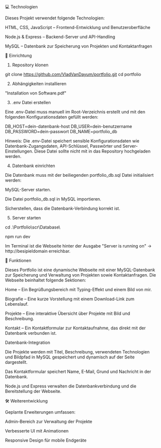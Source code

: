 💻 Technologien

Dieses Projekt verwendet folgende Technologien:

HTML, CSS, JavaScript – Frontend-Entwicklung und Benutzeroberfläche

Node.js & Express – Backend-Server und API-Handling

MySQL – Datenbank zur Speicherung von Projekten und Kontaktanfragen

🔧 Einrichtung

1. Repository klonen

git clone https://github.com/VladVanDayum/portfolio.git
cd portfolio

2. Abhängigkeiten installieren

"Installation von Software.pdf"

3. .env Datei erstellen

Eine .env-Datei muss manuell im Root-Verzeichnis erstellt und mit den folgenden Konfigurationsdaten gefüllt werden:

DB_HOST=dein-datenbank-host
DB_USER=dein-benutzername
DB_PASSWORD=dein-passwort
DB_NAME=portfolio_db

Hinweis: Die .env-Datei speichert sensible Konfigurationsdaten wie Datenbank-Zugangsdaten, API-Schlüssel, Passwörter und Server-Einstellungen. Diese Datei sollte nicht mit in das Repository hochgeladen werden.

4. Datenbank einrichten

Die Datenbank muss mit der beiliegenden portfolio_db.sql Datei initialisiert werden:

MySQL-Server starten.

Die Datei portfolio_db.sql in MySQL importieren.

Sicherstellen, dass die Datenbank-Verbindung korrekt ist.

5. Server starten

cd .\Portfolio\scr\Database\

npm run dev

Im Terminal ist die Webseite hinter der Ausgabe "Server is running on" -> http://besipieldomain erreichbar.

🌟 Funktionen

Dieses Portfolio ist eine dynamische Webseite mit einer MySQL-Datenbank zur Speicherung und Verwaltung von Projekten sowie Kontaktanfragen. Die Webseite beinhaltet folgende Sektionen:

Home – Ein Begrüßungsbereich mit Typing-Effekt und einem Bild von mir.

Biografie – Eine kurze Vorstellung mit einem Download-Link zum Lebenslauf.

Projekte – Eine interaktive Übersicht über Projekte mit Bild und Beschreibung.

Kontakt – Ein Kontaktformular zur Kontaktaufnahme, das direkt mit der Datenbank verbunden ist.

Datenbank-Integration

Die Projekte werden mit Titel, Beschreibung, verwendeten Technologien und Bildpfad in MySQL gespeichert und dynamisch auf der Seite dargestellt.

Das Kontaktformular speichert Name, E-Mail, Grund und Nachricht in der Datenbank.

Node.js und Express verwalten die Datenbankverbindung und die Bereitstellung der Webseite.

🛠️ Weiterentwicklung

Geplante Erweiterungen umfassen:

Admin-Bereich zur Verwaltung der Projekte

Verbesserte UI mit Animationen

Responsive Design für mobile Endgeräte
